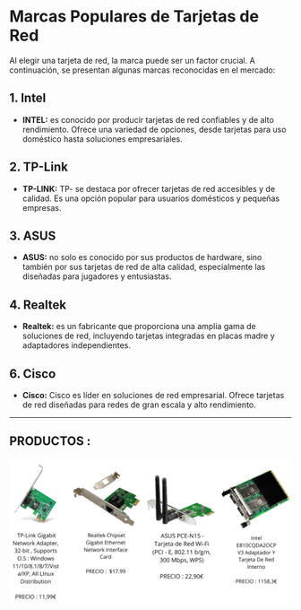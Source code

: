 # Marcas Populares de Tarjetas de Red

Al elegir una tarjeta de red, la marca puede ser un factor crucial. A continuación, se presentan algunas marcas reconocidas en el mercado:

## 1. **Intel**

- **INTEL:**  es conocido por producir tarjetas de red confiables y de alto rendimiento. Ofrece una variedad de opciones, desde tarjetas para uso doméstico hasta soluciones empresariales.

## 2. **TP-Link**

- **TP-LINK:** TP- se destaca por ofrecer tarjetas de red accesibles y de calidad. Es una opción popular para usuarios domésticos y pequeñas empresas.

## 3. **ASUS**

- **ASUS:**  no solo es conocido por sus productos de hardware, sino también por sus tarjetas de red de alta calidad, especialmente las diseñadas para jugadores y entusiastas.

## 4. **Realtek**

- **Realtek:** es un fabricante que proporciona una amplia gama de soluciones de red, incluyendo tarjetas integradas en placas madre y adaptadores independientes.

## 6. **Cisco**

- **Cisco:** Cisco es líder en soluciones de red empresarial. Ofrece tarjetas de red diseñadas para redes de gran escala y alto rendimiento.

***

## PRODUCTOS :

<img src="/img/PRDCT1.png" alt="logo" width="1000px"></img>
